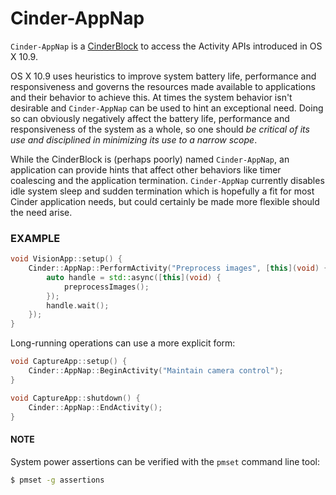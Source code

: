 # Cinder-AppNap
`Cinder-AppNap` is a [CinderBlock](http://libcinder.org/) to access the Activity APIs introduced in OS X 10.9.

OS X 10.9 uses heuristics to improve system battery life, performance and responsiveness and governs the resources made available to applications and their behavior to achieve this. At times the system behavior isn't desirable and `Cinder-AppNap` can be used to hint an exceptional need. Doing so can obviously negatively affect the battery life, performance and responsiveness of the system as a whole, so one should *be critical of its use and disciplined in minimizing its use to a narrow scope*.

While the CinderBlock is (perhaps poorly) named `Cinder-AppNap`, an application can provide hints that affect other behaviors like timer coalescing and the application termination. `Cinder-AppNap` currently disables idle system sleep and sudden termination which is hopefully a fit for most Cinder application needs, but could certainly be made more flexible should the need arise.

### EXAMPLE
```C++
void VisionApp::setup() {
    Cinder::AppNap::PerformActivity("Preprocess images", [this](void) {
        auto handle = std::async([this](void) {
            preprocessImages();
        });
        handle.wait();
    });
}
```

Long-running operations can use a more explicit form:
```C++
void CaptureApp::setup() {
    Cinder::AppNap::BeginActivity("Maintain camera control");
}

void CaptureApp::shutdown() {
    Cinder::AppNap::EndActivity();
}
```

#### NOTE

System power assertions can be verified with the `pmset` command line tool:
```sh
$ pmset -g assertions
```
